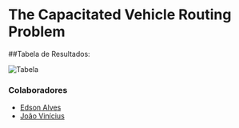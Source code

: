 # The Capacitated Vehicle Routing Problem

##Tabela de Resultados:    

![Tabela](https://i.imgur.com/tKj623p.png)

### Colaboradores
- [Edson Alves](https://github.com/edsonapf)
- [João Vinícius](https://github.com/Spoock01)
